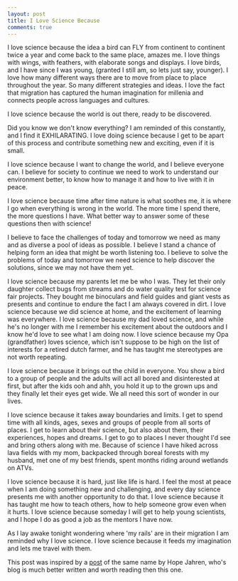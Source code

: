 ```yaml
---
layout: post
title: I Love Science Because
comments: true
---
```


I love science because the idea a bird can FLY from continent to continent twice a year and come back to the same place, amazes me. I love things with wings, with feathers, with elaborate songs and displays. I love birds, and I have since I was young, (granted I still am, so lets just say, younger). I love how many different ways there are to move from place to place throughout the year. So many different strategies and ideas. I love the fact that migration has captured the human imagination for millenia and connects people across languages and cultures.

I love science because the world is out there, ready to be discovered.

Did you know we don't know everything? I am reminded of this constantly, and I find it EXHILARATING. I love doing science because I get to be apart of this process and contribute something new and exciting, even if it is small.

I love science because I want to change the world, and I believe everyone can. I believe for society to continue we need to work to understand our environment better, to know how to manage it and how to live with it in peace.

I love science because time after time nature is what soothes me, it is where I go when everything is wrong in the world. The more time I spend there, the more questions I have. What better way to answer some of these questions then with science!

I believe to face the challenges of today and tomorrow we need as many and as diverse a pool of ideas as possible. I believe I stand a chance of helping form an idea that might be worth listening too. I believe to solve the problems of today and tomorrow we need science to help discover the solutions, since we may not have them yet.

I love science because my parents let me be who I was. They let their only daughter collect bugs from streams and do water quality test for science fair projects. They bought me binoculars and field guides and giant vests as presents and continue to endure the fact I am always covered in dirt. I love science because we did science at home, and the excitement of learning was everywhere. I love science because my dad loved science, and while he's no longer with me I remember his excitement about the outdoors and I know he'd love to see what I am doing now. I love science because my Opa (grandfather) loves science, which isn't suppose to be high on the list of interests for a retired dutch farmer, and he has taught me stereotypes are not worth repeating.

I love science because it brings out the child in everyone. You show a bird to a group of people and the adults will act all bored and disinterested at first, but after the kids ooh and ahh, you hold it up to the grown ups and they finally let their eyes get wide. We all need this sort of wonder in our lives.

I love science because it takes away boundaries and limits. I get to spend time with all kinds, ages, sexes and groups of people from all sorts of places. I get to learn about their science, but also about them, their experiences, hopes and dreams. I get to go to places I never thought I'd see and bring others along with me. Because of science I have hiked across lava fields with my mom, backpacked through boreal forests with my husband, met one of my best friends, spent months riding around wetlands on ATVs.


I love science because it is hard, just like life is hard. I feel the most at peace when I am doing something new and challenging, and every day science presents me with another opportunity to do that. I love science because it has taught me how to teach others, how to help someone grow even when it hurts. I love science because someday I will get to help young scientists, and I hope I do as good a job as the mentors I have now.

As I lay awake tonight wondering where 'my rails' are in their migration I am reminded why I love science. I love science because it feeds my imagination and lets me travel with them.


This post was inspired by a [post](http://hopejahrensurecanwrite.com/2014/01/10/i-love-science-because/) of the same name by Hope Jahren, who's blog is much better written and worth reading then this one. 
